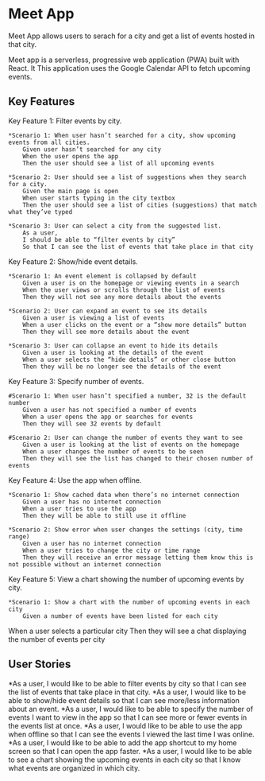 # Meet App

Meet App allows users to serach for a city and get a list of events hosted in that city.

Meet app is a serverless, progressive web application (PWA) built with React. It This application uses the Google Calendar API to fetch upcoming events.

## Key Features

Key Feature 1: Filter events by city.

    *Scenario 1: When user hasn’t searched for a city, show upcoming events from all cities.
        Given user hasn’t searched for any city
        When the user opens the app
        Then the user should see a list of all upcoming events

    *Scenario 2: User should see a list of suggestions when they search for a city.
        Given the main page is open
        When user starts typing in the city textbox
        Then the user should see a list of cities (suggestions) that match what they’ve typed

    *Scenario 3: User can select a city from the suggested list.
        As a user,
        I should be able to “filter events by city”
        So that I can see the list of events that take place in that city

Key Feature 2: Show/hide event details.

    *Scenario 1: An event element is collapsed by default
        Given a user is on the homepage or viewing events in a search
        When the user views or scrolls through the list of events
        Then they will not see any more details about the events

    *Scenario 2: User can expand an event to see its details
        Given a user is viewing a list of events
        When a user clicks on the event or a “show more details” button
        Then they will see more details about the event

    *Scenario 3: User can collapse an event to hide its details
        Given a user is looking at the details of the event
        When a user selects the “hide details” or other close button
        Then they will be no longer see the details of the event

Key Feature 3: Specify number of events.

    #Scenario 1: When user hasn’t specified a number, 32 is the default number
        Given a user has not specified a number of events
        When a user opens the app or searches for events
        Then they will see 32 events by default

    #Scenario 2: User can change the number of events they want to see
        Given a user is looking at the list of events on the homepage
        When a user changes the number of events to be seen
        Then they will see the list has changed to their chosen number of events

Key Feature 4: Use the app when offline.

    *Scenario 1: Show cached data when there’s no internet connection
        Given a user has no internet connection
        When a user tries to use the app
        Then they will be able to still use it offline

    *Scenario 2: Show error when user changes the settings (city, time range)
        Given a user has no internet connection
        When a user tries to change the city or time range
        Then they will receive an error message letting them know this is not possible without an internet connection

Key Feature 5: View a chart showing the number of upcoming events by city.

    *Scenario 1: Show a chart with the number of upcoming events in each city
        Given a number of events have been listed for each city

When a user selects a particular city
Then they will see a chat displaying the number of events per city

## User Stories

*As a user, I would like to be able to filter events by city so that I can see the list of events that
take place in that city.
*As a user, I would like to be able to show/hide event details so that I can see more/less
information about an event.
*As a user, I would like to be able to specify the number of events I want to view in the app so
that I can see more or fewer events in the events list at once.
*As a user, I would like to be able to use the app when offline so that I can see the events I
viewed the last time I was online.
*As a user, I would like to be able to add the app shortcut to my home screen so that I can
open the app faster.
*As a user, I would like to be able to see a chart showing the upcoming events in each city so
that I know what events are organized in which city.
